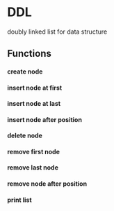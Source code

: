 # DDL
doubly linked list for data structure

## Functions
#### create node
#### insert node at first
#### insert node at last
#### insert node after position
#### delete node
#### remove first node
#### remove last node
#### remove node after position
#### print list
